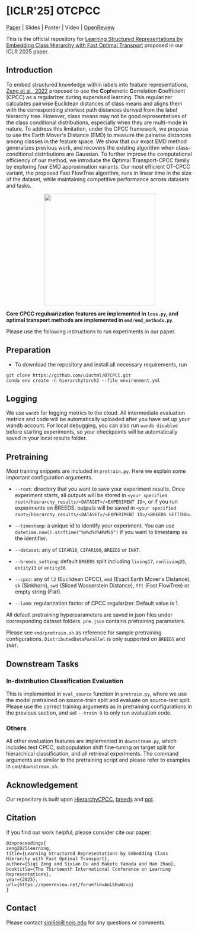 # [ICLR'25] OTCPCC
[Paper](https://arxiv.org/abs/2410.03052) | Slides | Poster | Video | [OpenReview](https://openreview.net/forum?id=AnL6BuWzxa)

This is the official repository for [Learning Structured Representations by Embedding Class Hierarchy with Fast Optimal Transport](https://arxiv.org/abs/2410.03052) proposed in our ICLR 2025 paper.

## Introduction
To embed structured knowledge within labels into feature representations, [Zeng et al., 2022](https://github.com/uiuctml/HierarchyCPCC) proposed to use the **C**o**p**henetic **C**orrelation **C**oefficient (CPCC) as a regularizer during supervised learning. This regularizer calculates pairwise Euclidean distances of class means and aligns them with the corresponding shortest path distances derived from the label hierarchy tree. However, class means may not be good representatives of the class conditional distributions, especially when they are multi-mode in nature. To address this limitation, under the CPCC framework, we propose to use the Earth Mover's Distance (EMD) to measure the pairwise distances among classes in the feature space. We show that our exact EMD method generalizes previous work, and recovers the existing algorithm when class-conditional distributions are Gaussian. To further improve the computational efficiency of our method, we introduce the **O**ptimal **T**ransport-CPCC family by exploring four EMD approximation variants. Our most efficient OT-CPCC variant, the proposed Fast FlowTree algorithm, runs in linear time in the size of the dataset, while maintaining competitive performance across datasets and tasks.

<p align="center">
    <img src="/home/cindy2000_sh/OTCPCC/images/otcpcc-motivation.png" width="300">
</p>

**Core CPCC reguluarization features are implemented in `loss.py`, and optimal transport methods are implemented in `emd/emd_methods.py`**. 

Please use the following instructions to run experiments in our paper.


## Preparation
- To download the repository and install all necessary requirements, run 
```
git clone https://github.com/uiuctml/OTCPCC.git
conda env create -n hierarchytorch2 --file environment.yml
```

## Logging
We use `wandb` for logging metrics to the cloud. All intermediate evaluation metrics and code will be automatically uploaded after you have set up your wandb account. For local debugging, you can also run `wandb disabled` before starting experiments, so your checkpoints will be automatically saved in your local results folder.

## Pretraining
Most training snippets are included in `pretrain.py`. Here we explain some important configuration arguments. 

- `--root`: directory that you want to save your experiment results. Once experiment starts, all outputs will be stored in `<your specified root>/hierarchy_results/<DATASET>/<EXPERIMENT ID>`, or if you run experiments on BREEDS, outputs will be saved in `<your specified root>/hierarchy_results/<DATASET>/<EXPERIMENT ID>/<BREEDS SETTING>`.

- `--timestamp`: a unique id to identify your experiment. You can use `datetime.now().strftime("%m%d%Y%H%M%S")` if you want to timestamp as the identifier.

- `--dataset`: any of `CIFAR10`, `CIFAR100`, `BREEDS` or `INAT`. 
- `--breeds_setting`: default `BREEDS` split including `living17`, `nonliving26`, `entity13` or `entity30`. 
- `--cpcc`: any of `l2` (Euclidean CPCC), `emd` (Exact Earth Mover's Distance), `sk` (Sinkhorn), `swd` (Sliced Wasserstein Distance), `fft` (Fast FlowTree) or empty string (Flat).
- `--lamb`: regularization factor of CPCC regularizer. Default value is 1. 

All default pretraining hyperparameters are saved in json files under corresponding dataset folders. `pre.json` contains pretraining parameters.

Please see `cmd/pretrain.sh` as reference for sample pretraining configurations. `DistributedDataParallel` is only supported on `BREEDS` and `INAT`.

## Downstream Tasks
### In-distribution Classification Evaluation
This is implemented in `eval_source` function in `pretrain.py`, where we use the model pretrained on source-train split and evaluate on source-test split. Please use the correct training arguments as in pretraining configurations in the previous section, and set `--train 0` to only run evaluation code.

### Others
All other evaluation features are implemented in  `downstream.py`, which includes test CPCC, subpopulation shift fine-tuning on target split for hierarchical classification, and all retrieval experiments. The command arguments are similar to the pretraining script and please refer to examples in `cmd/downstream.sh`.

## Acknowledgement
Our repository is built upon [HierarchyCPCC](https://github.com/uiuctml/HierarchyCPCC), [breeds](https://github.com/MadryLab/BREEDS-Benchmarks) and [pot](https://pythonot.github.io/).

## Citation
If you find our work helpful, please consider cite our paper:

```
@inproceedings{
zeng2025learning,
title={Learning Structured Representations by Embedding Class Hierarchy with Fast Optimal Transport},
author={Siqi Zeng and Sixian Du and Makoto Yamada and Han Zhao},
booktitle={The Thirteenth International Conference on Learning Representations},
year={2025},
url={https://openreview.net/forum?id=AnL6BuWzxa}
}
```

## Contact
Please contact siqi6@illinois.edu for any questions or comments.
